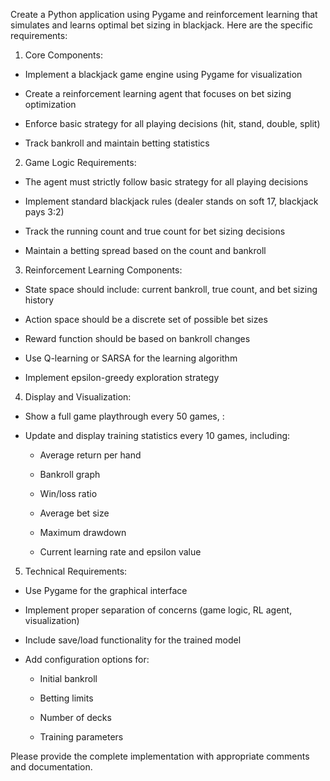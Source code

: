Create a Python application using Pygame and reinforcement learning that simulates and learns optimal bet sizing in blackjack. Here are the specific requirements:



1. Core Components:

- Implement a blackjack game engine using Pygame for visualization

- Create a reinforcement learning agent that focuses on bet sizing optimization

- Enforce basic strategy for all playing decisions (hit, stand, double, split)

- Track bankroll and maintain betting statistics



2. Game Logic Requirements:

- The agent must strictly follow basic strategy for all playing decisions

- Implement standard blackjack rules (dealer stands on soft 17, blackjack pays 3:2)

- Track the running count and true count for bet sizing decisions

- Maintain a betting spread based on the count and bankroll



3. Reinforcement Learning Components:

- State space should include: current bankroll, true count, and bet sizing history

- Action space should be a discrete set of possible bet sizes

- Reward function should be based on bankroll changes

- Use Q-learning or SARSA for the learning algorithm

- Implement epsilon-greedy exploration strategy



4. Display and Visualization:

- Show a full game playthrough every 50 games, :

- Update and display training statistics every 10 games, including:

  * Average return per hand

  * Bankroll graph

  * Win/loss ratio

  * Average bet size

  * Maximum drawdown

  * Current learning rate and epsilon value



5. Technical Requirements:

- Use Pygame for the graphical interface

- Implement proper separation of concerns (game logic, RL agent, visualization)

- Include save/load functionality for the trained model

- Add configuration options for:

  * Initial bankroll

  * Betting limits

  * Number of decks

  * Training parameters



Please provide the complete implementation with appropriate comments and documentation.